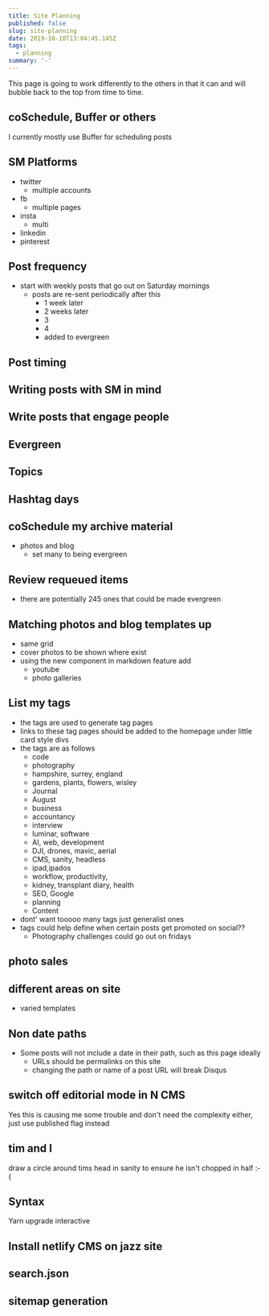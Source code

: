 ```yaml
---
title: Site Planning
published: false
slug: site-planning
date: 2019-10-10T13:04:45.145Z
tags:
  - planning
summary: '-'
---
```


This page is going to work differently to the others in that it can and will bubble back to the top from time to time.

## coSchedule, Buffer or others
I currently mostly use Buffer for scheduling posts

## SM Platforms
- twitter
  - multiple accounts
- fb
  - multiple pages
- insta
  - multi
- linkedin
- pinterest

## Post frequency
- start with weekly posts that go out on Saturday mornings
  - posts are re-sent periodically after this
    - 1 week later
    - 2 weeks later
    - 3
    - 4
    - added to evergreen

## Post timing

## Writing posts with SM in mind

## Write posts that engage people

## Evergreen

## Topics

## Hashtag days

## coSchedule my archive material
- photos and blog
  - set many to being evergreen

## Review requeued items
- there are potentially 245 ones that could be made evergreen

## Matching photos and blog templates up
- same grid
- cover photos to be shown where exist
- using the new component in markdown feature add 
  - youtube
  - photo galleries

## List my tags
- the tags are used to generate tag pages
- links to these tag pages should be added to the homepage under little card style divs
- the tags are as follows
  - code
  - photography
  - hampshire, surrey, england
  - gardens, plants, flowers, wisley
  - Journal
  - August
  - business
  - accountancy
  - interview
  - luminar, software
  - AI, web, development
  - DJI, drones, mavic, aerial
  - CMS, sanity, headless
  - ipad,ipados
  - workflow, productivity,
  - kidney, transplant diary, health
  - SEO, Google
  - planning
  - Content
- dont' want tooooo many tags just generalist ones
- tags could help define when certain posts get promoted on social??
  - Photography challenges could go out on fridays

## photo sales

## different areas on site
- varied templates

## Non date paths
- Some posts will not include a date in their path, such as this page ideally
  - URLs should be permalinks on this site
  - changing the path or name of a post URL will break Disqus

## switch off editorial mode in N CMS
Yes this is causing me some trouble and don't need the complexity either, just use published flag instead

## tim and I
draw a circle around tims head in sanity to ensure he isn't chopped in half :-(

## Syntax
Yarn upgrade interactive

## Install netlify CMS on jazz site
## search.json
## sitemap generation
